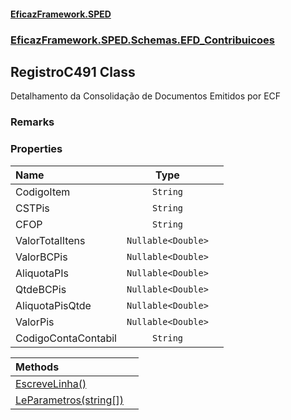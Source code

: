#### [EficazFramework.SPED](EficazFrameworkSPED.md 'EficazFramework SPED')
### [EficazFramework.SPED.Schemas.EFD_Contribuicoes](EficazFramework.SPED.Schemas.EFD_Contribuicoes.md 'EficazFramework.SPED.Schemas.EFD_Contribuicoes')

## RegistroC491 Class

Detalhamento da Consolidação de Documentos Emitidos por ECF

### Remarks
### Properties

| Name | Type | |
| :--- | :---: | :--- |
| CodigoItem | `String` |  |
| CSTPis | `String` |  |
| CFOP | `String` |  |
| ValorTotalItens | `Nullable<Double>` |  |
| ValorBCPis | `Nullable<Double>` |  |
| AliquotaPIs | `Nullable<Double>` |  |
| QtdeBCPis | `Nullable<Double>` |  |
| AliquotaPisQtde | `Nullable<Double>` |  |
| ValorPis | `Nullable<Double>` |  |
| CodigoContaContabil | `String` |  |

| Methods | |
| :--- | :--- |
| [EscreveLinha()](EficazFramework.SPED.Schemas.EFD_Contribuicoes/RegistroC491/EscreveLinha().md 'EficazFramework.SPED.Schemas.EFD_Contribuicoes.RegistroC491.EscreveLinha()') | |
| [LeParametros(string[])](EficazFramework.SPED.Schemas.EFD_Contribuicoes/RegistroC491/LeParametros(string[]).md 'EficazFramework.SPED.Schemas.EFD_Contribuicoes.RegistroC491.LeParametros(string[])') | |
